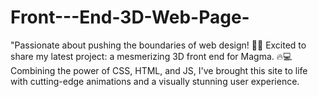 # Front---End-3D-Web-Page-
"Passionate about pushing the boundaries of web design! 🚀✨ Excited to share my latest project: a mesmerizing 3D front end for Magma. 🔥💻 Combining the power of CSS, HTML, and JS, I've brought this site to life with cutting-edge animations and a visually stunning user experience.
